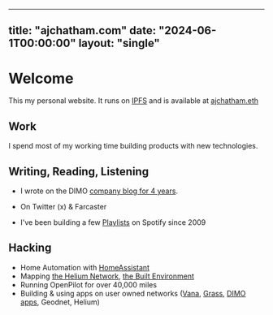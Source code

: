 
---
title: "ajchatham.com"
date: "2024-06-1T00:00:00"
layout: "single"
---

# Welcome
This my personal website. It runs on [IPFS](https://ipfs.io) and is available at [ajchatham.eth](https://ajchatham.eth/)

## Work

I spend most of my working time building products with new technologies. 
 


## Writing, Reading, Listening
- I  wrote on the DIMO [company blog for 4 years](https://dimo.zone/writing/).
- On Twitter (x) & Farcaster

- I've been building a few [Playlists](https://open.spotify.com/user/125411272) on Spotify since 2009 

## Hacking
- Home Automation with [HomeAssistant](https://www.home-assistant.io/)
- Mapping [the Helium Network](https://mappers.helium.com/), [the Built Environment](https://poly.cam/@Andy_C)
- Running OpenPilot for over 40,000 miles  
- Building & using apps on user owned networks ([Vana](https://cafe.vana.com/characters/a3f43a79-7c47-4be3-98a7-508aed51d1a8/chat), [Grass](https://app.getgrass.io/register/?referralCode=lkfHRAJAm7tDdAx), [DIMO apps](https://dimo.zone/ecosystem), Geodnet, Helium) 


